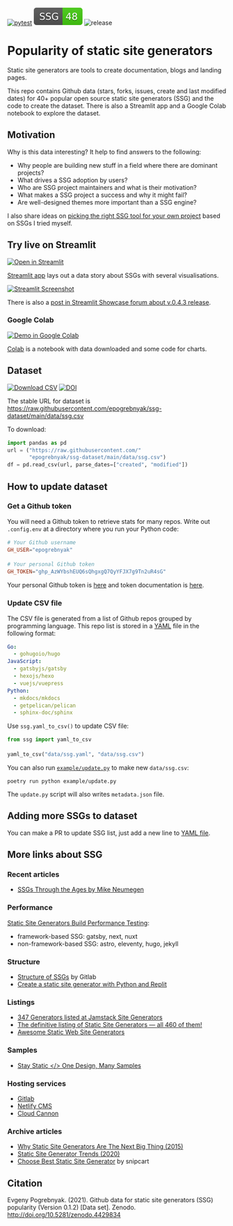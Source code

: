[![pytest](https://github.com/epogrebnyak/ssg-dataset/workflows/pytest/badge.svg)](https://github.com/epogrebnyak/ssg-dataset/actions)
![count](app/ssg_count.svg)
![release](https://badgen.net/github/release/epogrebnyak/ssg-dataset)

# Popularity of static site generators

Static site generators are tools to create documentation, blogs and landing pages.

This repo contains Github data (stars, forks, issues, create and last modified dates) for 40+ popular open source static site generators (SSG) and the code to create the dataset. There is also a Streamlit app and a Google Colab notebook to explore the dataset.

## Motivation

Why is this data interesting? It help to find answers to the following:

- Why people are building new stuff in a field where there are dominant projects?
- What drives a SSG adoption by users?
- Who are SSG project maintainers and what is their motivation?
- What makes a SSG project a success and why it might fail?
- Are well-designed themes more important than a SSG engine?

I also share ideas on [picking the right SSG tool for your own project](https://ssg-dataset.streamlit.app/My_favorites) based on SSGs I tried myself.

## Try live on Streamlit

[![Open in Streamlit](https://static.streamlit.io/badges/streamlit_badge_black_white.svg)][st]

[st]: https://ssg-dataset.streamlit.app/

[Streamlit app][st] lays out a data story about SSGs with several visualisations.

[![Streamlit Screenshot](https://user-images.githubusercontent.com/9265326/174656606-24102187-411c-462d-adb7-b8bb1a1a6db0.png)][st]

There is also a [post in Streamlit Showcase forum about v.0.4.3 release](https://discuss.streamlit.io/t/ssg-dataset-charts-about-static-site-generators-popularity-on-github-hugo-gatsby-jekyll-sphinx-etc/36859).

### Google Colab

[![Demo in Google Colab](https://img.shields.io/badge/Colab-Open-orange)][colab]

[Colab][colab] is a notebook with data downloaded and some code for charts.

[colab]: https://colab.research.google.com/drive/1Mp_6Ktk-t-a1fQzggvRJauwFLXaWzjAL#scrollTo=xMZoFSeCT1m2

## Dataset

[![Download CSV](https://img.shields.io/badge/download-CSV-brightgreen)][url]
[![DOI](https://zenodo.org/badge/DOI/10.5281/zenodo.4429834.svg)](https://doi.org/10.5281/zenodo.4429834)

[url]: https://raw.githubusercontent.com/epogrebnyak/ssg-dataset/main/data/ssg.csv

The stable URL for dataset is <https://raw.githubusercontent.com/epogrebnyak/ssg-dataset/main/data/ssg.csv>

To download:

```python
import pandas as pd
url = ("https://raw.githubusercontent.com/"
       "epogrebnyak/ssg-dataset/main/data/ssg.csv")
df = pd.read_csv(url, parse_dates=["created", "modified"])
```

## How to update dataset

### Get a Github token

You will need a Github token to retrieve stats for many repos. Write out `.config.env`
at a directory where you run your Python code:

```toml
# Your Github username
GH_USER="epogrebnyak"

# Your personal Github token
GH_TOKEN="ghp_AzWYbshEUQ6sQhgxgQ7QyYFJX7g9Tn2uR4sG"
```

Your personal Github token is [here](https://github.com/settings/tokens/) and
token documentation is [here](https://docs.github.com/en/authentication/keeping-your-account-and-data-secure/creating-a-personal-access-token).

### Update CSV file

[yaml]: https://github.com/epogrebnyak/ssg-dataset/blob/main/data/ssg.yaml

The CSV file is generated from a list of Github repos grouped by programming language.
This repo list is stored in a [YAML][yaml] file in the following format:

```yaml
Go:
  - gohugoio/hugo
JavaScript:
  - gatsbyjs/gatsby
  - hexojs/hexo
  - vuejs/vuepress
Python:
  - mkdocs/mkdocs
  - getpelican/pelican
  - sphinx-doc/sphinx
```

Use `ssg.yaml_to_csv()` to update CSV file:

```python
from ssg import yaml_to_csv

yaml_to_csv("data/ssg.yaml", "data/ssg.csv")
```

[update]: https://github.com/epogrebnyak/ssg-dataset/blob/main/example/update.py

You can also run [`example/update.py`][update] to make new `data/ssg.csv`:

```
poetry run python example/update.py
```

The `update.py` script will also writes `metadata.json` file.

## Adding more SSGs to dataset

You can make a PR to update SSG list, just add a new line to [YAML file][yaml].

## More links about SSG

### Recent articles

- [SSGs Through the Ages by Mike Neumegen](https://cloudcannon.com/blog/ssg-history-1-before-jekyll/)

### Performance

[Static Site Generators Build Performance Testing](https://ssg-build-performance-tests.netlify.app/):

- framework-based SSG: gatsby, next, nuxt
- non-framework-based SSG: astro, eleventy, hugo, jekyll

### Structure

- [Structure of SSGs](https://about.gitlab.com/blog/2016/06/10/ssg-overview-gitlab-pages-part-2/#structure-of-ssgs) by Gitlab
- [Create a static site generator with Python and Replit](https://docs.replit.com/tutorials/static-site-generator)

### Listings

- [347 Generators listed at Jamstack Site Generators](https://jamstack.org/generators/)
- [The definitive listing of Static Site Generators — all 460 of them!](https://staticsitegenerators.net/)
- [Awesome Static Web Site Generators](https://github.com/myles/awesome-static-generators)

### Samples

- [Stay Static </> One Design, Many Samples](http://staystatic.github.io/)

### Hosting services

- [Gitlab](https://gitlab.com/pages?_gl=1%2a1wldy0n%2a_ga%2aMTQ2Mzg2NjA0My4xNjc0OTEyMzgw%2a_ga_ENFH3X7M5Y%2aMTY3NDkxMjM4MC4xLjEuMTY3NDkxMjQ1Ni4wLjAuMA..)
- [Netlify CMS](https://www.netlifycms.org/docs/add-to-your-site/)
- [Cloud Cannon](https://cloudcannon.com/)

### Archive articles

- [Why Static Site Generators Are The Next Big Thing (2015)](https://www.smashingmagazine.com/2015/11/modern-static-website-generators-next-big-thing/)
- [Static Site Generator Trends (2020)](https://redmonk.com/rstephens/2020/05/18/static-site-generators/)
- [Choose Best Static Site Generator](https://snipcart.com/blog/choose-best-static-site-generator) by snipcart

## Citation

Evgeny Pogrebnyak. (2021). Github data for static site generators (SSG) popularity (Version 0.1.2) [Data set]. Zenodo. http://doi.org/10.5281/zenodo.4429834

